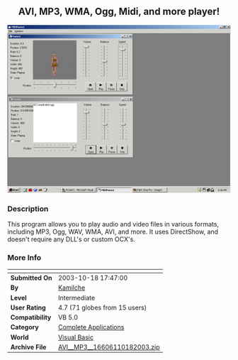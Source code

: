 ﻿<div align="center">

## AVI, MP3, WMA, Ogg, Midi, and more player\!

<img src="PIC2003101821244645.gif">
</div>

### Description

This program allows you to play audio and video files in various formats, including MP3, Ogg, WAV, WMA, AVI, and more. It uses DirectShow, and doesn't require any DLL's or custom OCX's.
 
### More Info
 


<span>             |<span>
---                |---
**Submitted On**   |2003-10-18 17:47:00
**By**             |[Kamilche](https://github.com/Planet-Source-Code/PSCIndex/blob/master/ByAuthor/kamilche.md)
**Level**          |Intermediate
**User Rating**    |4.7 (71 globes from 15 users)
**Compatibility**  |VB 5\.0
**Category**       |[Complete Applications](https://github.com/Planet-Source-Code/PSCIndex/blob/master/ByCategory/complete-applications__1-27.md)
**World**          |[Visual Basic](https://github.com/Planet-Source-Code/PSCIndex/blob/master/ByWorld/visual-basic.md)
**Archive File**   |[AVI\_\_MP3\_\_16606110182003\.zip](https://github.com/Planet-Source-Code/kamilche-avi-mp3-wma-ogg-midi-and-more-player__1-49332/archive/master.zip)








